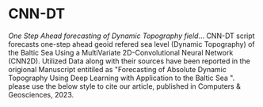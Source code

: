 # CNN-DT
*One Step Ahead forecasting of Dynamic Topography field*... 
CNN-DT script forecasts one-step ahead geoid refered sea level (Dynamic Topography) of the Baltic Sea
Using a MultiVariate 2D-Convolutional Neural Network (CNN2D).
Utilized Data along with their sources have been reported in the origional Manuscript entitiled as "Forecasting of Absolute Dynamic Topography Using Deep Learning with Application to the Baltic Sea ".
please use the below style to cite our article, published in Computers & Geosciences, 2023.

